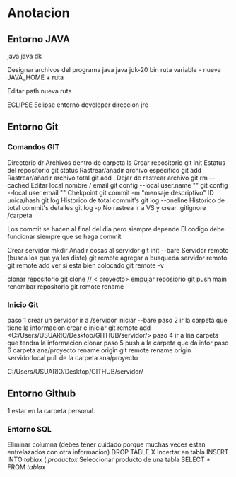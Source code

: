 # Anotacion

## Entorno JAVA
java
java dk

Designar 
archivos del programa 
java 
java jdk-20
bin
ruta
variable - nueva JAVA_HOME + ruta

Editar 
path nueva 
ruta 

ECLIPSE
Eclipse 
entorno developer 
direccion jre

## Entorno Git

### Comandos GIT

Directorio 
	dr
Archivos dentro de carpeta
	ls
Crear repositorio
	git init
Estatus del repositorio
	git status
Rastrear/añadir archivo especifico
	git add <file>
Rastrear/añadir archivo total
	git add .
Dejar de rastrear archivo
	git rm --cached <file>
Editar local nombre / email
	git config --local user.name "<file>"
	git config --local user.email "<file>"
Chekpoint
	git commit -m "mensaje descriptivo"
ID unica/hash
	git log
Historico de total commit's
	git log --oneline
Historico de total commit's detalles 
	git log -p
No rastrea
	Ir a VS y crear .gitignore
		/carpeta

Los commit se hacen al final del dia pero siempre depende
El codigo debe funcionar siempre que se haga commit

Crear servidor 
	mkdir <file>
Añadir cosas al servidor 
	git init --bare
Servidor remoto (busca los que ya les diste)
	git remote
agregar a busqueda servidor remoto
	git remote add <nameserv> <urlserv>
ver si esta bien colocado 
	git remote -v

clonar repositorio
	git clone /<lugar de doc>/ < proyecto>
empujar reposiorio 
	git push <nameserv> main
renombar repositorio 
	git remote rename <renameserv>
### Inicio Git	
paso 1 
	crear un servidor
	ir a /servidor
	iniciar --bare
paso 2
	ir la carpeta que tiene la informacion
	crear e iniciar git remote add <C:/Users/USUARIO/Desktop/GITHUB/servidor/>
paso 4
	ir a lña carpeta que tendra la informacion
	clonar 
paso 5
	push a la carpeta que da infor 
paso 6
	carpeta ana/proyecto
	rename origin git remote rename origin servidorlocal
	pull de la carpeta ana/proyecto

C:/Users/USUARIO/Desktop/GITHUB/servidor/

## Entorno Github
1
	estar en la carpeta personal.
	
	
### Entorno SQL 
Eliminar columna (debes tener cuidado porque muchas veces estan entrelazados con otra informacion)
	DROP TABLE X 
Incertar en tabla 
	INSERT INTO _tablax_ (
	_productox_
Seleccionar producto de una tabla
	SELECT * FROM  _tablax_

	
	
	
	
	
	
	
	
	
	
	
	
